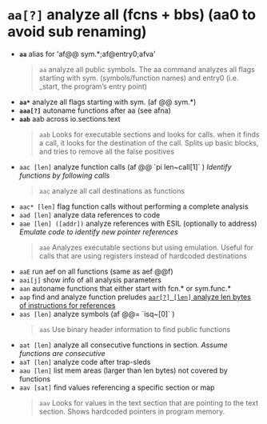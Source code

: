 <!-- TITLE: aa -->

#  **`aa[?]`** analyze all (fcns + bbs) (aa0 to avoid sub renaming)

- **`aa`** alias for 'af@@ sym.\*;af@entry0;afva'
	> `aa` analyze all public symbols. The aa command analyzes all flags starting with sym. (symbols/function names) and entry0 (i.e. \_start, the program’s entry point)
- **`aa*`** analyze all flags starting with sym. (af @@ sym.*)
- **`aaa[?]`** autoname functions after aa (see afna)
- **`aab`** aab across io.sections.text
  > `aab` Looks for executable sections and looks for calls. when it finds a call, it looks for the destination of the call. Splits up basic blocks, and tries to remove all the false positives
- `aac [len]` analyze function calls (af @@ \`pi len~call[1]\` ) _Identify functions by following calls_
	> `aac` analyze all call destinations as functions
- `aac* [len]` flag function calls without performing a complete analysis
- `aad [len]` analyze data references to code
- `aae [len] ([addr])` analyze references with ESIL (optionally to address) _Emulate code to identify new pointer references_
  > `aae` Analyzes executable sections but using emulation. Useful for calls that are using registers instead of hardcoded destinations
- `aaE` run aef on all functions (same as aef @@f)
- `aai[j]` show info of all analysis parameters
- `aan` autoname functions that either start with fcn.* or sym.func.*
- `aap` find and analyze function preludes
[ `aar[?] [len]` analyze len bytes of instructions for references](/options/a/aa/aar)
- `aas [len]` analyze symbols (af @@= \`isq~[0]\` )
	> `aas` Use binary header information to find public functions 
- `aat [len]` analyze all consecutive functions in section. _Assume functions are consecutive_
- `aaT [len]` analyze code after trap-sleds
- `aau [len]` list mem areas (larger than len bytes) not covered by functions
- `aav [sat]` find values referencing a specific section or map
  > `aav` Looks for values in the text section that are pointing to the text section. Shows hardcoded pointers in program memory.

<p hidden>aa aa* aaa aab aac aac* aad aae aaE aai aan aap aar aas aat aaT aau aav</p>